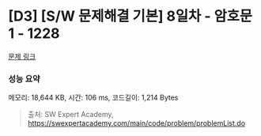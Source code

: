 # [D3] [S/W 문제해결 기본] 8일차 - 암호문1 - 1228 

[문제 링크](https://swexpertacademy.com/main/code/problem/problemDetail.do?contestProbId=AV14w-rKAHACFAYD) 

### 성능 요약

메모리: 18,644 KB, 시간: 106 ms, 코드길이: 1,214 Bytes



> 출처: SW Expert Academy, https://swexpertacademy.com/main/code/problem/problemList.do